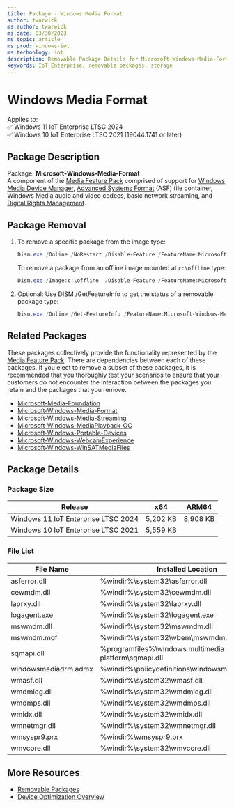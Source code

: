 ```yaml
---
title: Package - Windows Media Format
author: twarwick
ms.author: twarwick
ms.date: 03/30/2023
ms.topic: article
ms.prod: windows-iot
ms.technology: iot
description: Removable Package Details for Microsoft-Windows-Media-Format
keywords: IoT Enterprise, removable packages, storage
---
```


# Windows Media Format

Applies to:  
✅ Windows 11 IoT Enterprise LTSC 2024  
✅ Windows 10 IoT Enterprise LTSC 2021 (19044.1741 or later)  

## Package Description  

Package: **Microsoft-Windows-Media-Format** </br> A component of the [Media Feature Pack](/windows/win32/wmdm/windows-media-device-manager-architecture) comprised of support for [Windows Media Device Manager](/windows/win32/wmdm/windows-media-device-manager-architecture),  [Advanced Systems Format](/windows/win32/wmformat/overview-of-the-asf-format) (ASF) file container, Windows Media audio and video codecs, basic network streaming, and [Digital Rights Management](/windows/win32/wmformat/overview-of-windows-media-drm).

## Package Removal

1. To remove a specific package from the image type:

   ```powershell
   Dism.exe /Online /NoRestart /Disable-Feature /FeatureName:Microsoft-Windows-Media-Format /PackageName:@Package
   ````

   To remove a package from an offline image mounted at `c:\offline` type:

   ```powershell
   Dism.exe /Image:c:\offline  /Disable-Feature /FeatureName:Microsoft-Windows-Media-Format /PackageName:@Package
   ```

1. Optional: Use DISM /GetFeatureInfo to get the status of a removable package type:

   ```powershell
   Dism.exe /Online /Get-FeatureInfo /FeatureName:Microsoft-Windows-Media-Format /PackageName:@Package
   ````

## Related Packages

These packages collectively provide the functionality represented by the [Media Feature Pack](/windows/win32/wmdm/windows-media-device-manager-architecture).  There are dependencies between each of these packages.  If you elect to remove a subset of these packages, it is recommended that you thoroughly test your scenarios to ensure that your customers do not encounter the interaction between the packages you retain and the packages that you remove.

- [Microsoft-Media-Foundation](Microsoft-Media-Foundation.md)
- [Microsoft-Windows-Media-Format](Microsoft-Windows-Media-Format.md)
- [Microsoft-Windows-Media-Streaming](Microsoft-Windows-Media-Streaming.md)
- [Microsoft-Windows-MediaPlayback-OC](Microsoft-Windows-MediaPlayback-OC.md)
- [Microsoft-Windows-Portable-Devices](Microsoft-Windows-Portable-Devices.md)
- [Microsoft-Windows-WebcamExperience](Microsoft-Windows-WebcamExperience.md)
- [Microsoft-Windows-WinSATMediaFiles](Microsoft-Windows-WinSATMediaFiles.md)

## Package Details

### Package Size

| Release                             |   x64     |    ARM64    |
|-------------------------------------|:---------:|:-----------:|
| Windows 11 IoT Enterprise LTSC 2024 | 5,202 KB  | 8,908 KB    |
| Windows 10 IoT Enterprise LTSC 2021 | 5,559 KB  |             |

### File List

| File Name | Installed Location |
|-----------|--------------------|
| asferror.dll            | %windir%\system32\asferror.dll
| cewmdm.dll              | %windir%\system32\cewmdm.dll
| laprxy.dll              | %windir%\system32\laprxy.dll
| logagent.exe            | %windir%\system32\logagent.exe
| mswmdm.dll              | %windir%\system32\mswmdm.dll
| mswmdm.mof              | %windir%\system32\wbem\mswmdm.mof
| sqmapi.dll              | %programfiles%\windows multimedia platform\sqmapi.dll
| windowsmediadrm.admx    | %windir%\policydefinitions\windowsmediadrm.admx |
| wmasf.dll               | %windir%\system32\wmasf.dll
| wmdmlog.dll             | %windir%\system32\wmdmlog.dll
| wmdmps.dll              | %windir%\system32\wmdmps.dll
| wmidx.dll               | %windir%\system32\wmidx.dll
| wmnetmgr.dll            | %windir%\system32\wmnetmgr.dll
| wmsyspr9.prx            | %windir%\wmsyspr9.prx
| wmvcore.dll             | %windir%\system32\wmvcore.dll

## More Resources

- [Removable Packages](../Removable-Packages.md)
- [Device Optimization Overview](../Overview.md)
